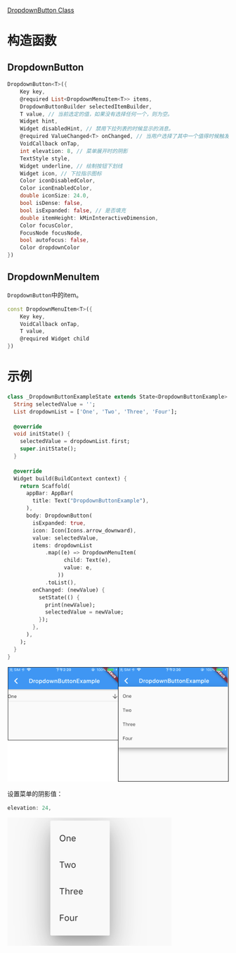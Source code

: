 
[DropdownButton Class](https://api.flutter.dev/flutter/material/DropdownButton-class.html)

# 构造函数

## DropdownButton 

```dart
DropdownButton<T>({
	Key key,
	@required List<DropdownMenuItem<T>> items,
	DropdownButtonBuilder selectedItemBuilder,
	T value, // 当前选定的值，如果没有选择任何一个，则为空。
	Widget hint,
	Widget disabledHint, // 禁用下拉列表的时候显示的消息。
	@required ValueChanged<T> onChanged, // 当用户选择了其中一个值得时候触发
	VoidCallback onTap,
	int elevation: 8, // 菜单展开时的阴影
	TextStyle style,
	Widget underline, // 绘制按钮下划线
	Widget icon, // 下拉指示图标
	Color iconDisabledColor,
	Color iconEnabledColor,
	double iconSize: 24.0,
	bool isDense: false,
	bool isExpanded: false, // 是否填充
	double itemHeight: kMinInteractiveDimension,
	Color focusColor,
	FocusNode focusNode,
	bool autofocus: false,
	Color dropdownColor
})
```

## DropdownMenuItem 

`DropdownButton`中的item。

```dart
const DropdownMenuItem<T>({
	Key key,
	VoidCallback onTap,
	T value,
	@required Widget child
})
```

# 示例

```dart
class _DropdownButtonExampleState extends State<DropdownButtonExample> {
  String selectedValue = '';
  List dropdownList = ['One', 'Two', 'Three', 'Four'];

  @override
  void initState() {
    selectedValue = dropdownList.first;
    super.initState();
  }

  @override
  Widget build(BuildContext context) {
    return Scaffold(
      appBar: AppBar(
        title: Text("DropdownButtonExample"),
      ),
      body: DropdownButton(
        isExpanded: true,
        icon: Icon(Icons.arrow_downward),
        value: selectedValue,
        items: dropdownList
            .map((e) => DropdownMenuItem(
                  child: Text(e),
                  value: e,
                ))
            .toList(),
        onChanged: (newValue) {
          setState(() {
            print(newValue);
            selectedValue = newValue;
          });
        },
      ),
    );
  }
}
```

<img src="/assets/images/widgets/26.png"/>

设置菜单的阴影值：

```dart
elevation: 24,
```
<img src="/assets/images/widgets/27.png"/>